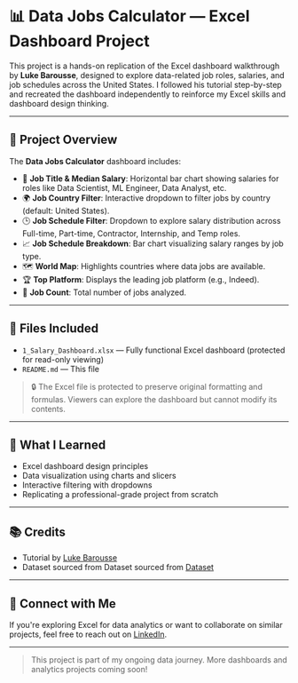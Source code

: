 # 📊 Data Jobs Calculator — Excel Dashboard Project

This project is a hands-on replication of the Excel dashboard walkthrough by **Luke Barousse**, designed to explore data-related job roles, salaries, and job schedules across the United States. I followed his tutorial step-by-step and recreated the dashboard independently to reinforce my Excel skills and dashboard design thinking.

---

## 🎯 Project Overview

The **Data Jobs Calculator** dashboard includes:

- 📌 **Job Title & Median Salary**: Horizontal bar chart showing salaries for roles like Data Scientist, ML Engineer, Data Analyst, etc.
- 🌍 **Job Country Filter**: Interactive dropdown to filter jobs by country (default: United States).
- 🕒 **Job Schedule Filter**: Dropdown to explore salary distribution across Full-time, Part-time, Contractor, Internship, and Temp roles.
- 📈 **Job Schedule Breakdown**: Bar chart visualizing salary ranges by job type.
- 🗺️ **World Map**: Highlights countries where data jobs are available.
- 🏆 **Top Platform**: Displays the leading job platform (e.g., Indeed).
- 🔢 **Job Count**: Total number of jobs analyzed.

---

## 📁 Files Included

- `1_Salary_Dashboard.xlsx` — Fully functional Excel dashboard (protected for read-only viewing)
- `README.md` — This file

> 🔒 The Excel file is protected to preserve original formatting and formulas. Viewers can explore the dashboard but cannot modify its contents.

---

## 🧠 What I Learned

- Excel dashboard design principles
- Data visualization using charts and slicers
- Interactive filtering with dropdowns
- Replicating a professional-grade project from scratch

---

## 📚 Credits

- Tutorial by [Luke Barousse](https://www.youtube.com/@LukeBarousse)  
- Dataset sourced from Dataset sourced from [Dataset](https://github.com/lukebarousse/Excel_Data_Analytics_Course)

---

## 💬 Connect with Me

If you're exploring Excel for data analytics or want to collaborate on similar projects, feel free to reach out on [LinkedIn](https://www.linkedin.com/in/contactsaiyoogeswaran/).

---

> This project is part of my ongoing data journey. More dashboards and analytics projects coming soon!
